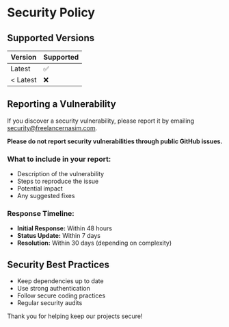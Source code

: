 # Security Policy

## Supported Versions

| Version | Supported          |
| ------- | ------------------ |
| Latest  | :white_check_mark: |
| < Latest| :x:                |

## Reporting a Vulnerability

If you discover a security vulnerability, please report it by emailing [security@freelancernasim.com](mailto:security@freelancernasim.com).

**Please do not report security vulnerabilities through public GitHub issues.**

### What to include in your report:
- Description of the vulnerability
- Steps to reproduce the issue
- Potential impact
- Any suggested fixes

### Response Timeline:
- **Initial Response:** Within 48 hours
- **Status Update:** Within 7 days
- **Resolution:** Within 30 days (depending on complexity)

## Security Best Practices

- Keep dependencies up to date
- Use strong authentication
- Follow secure coding practices
- Regular security audits

Thank you for helping keep our projects secure!
